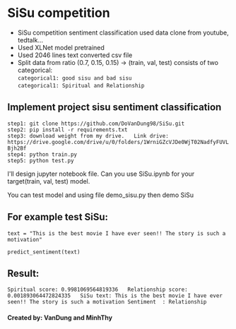 # SiSu competition  

- SiSu competition sentiment classification used data clone from youtube, tedtalk...  
- Used XLNet model pretrained  
- Used 2046 lines text converted csv file  
- Split data from ratio (0.7, 0.15, 0.15) -> (train, val, test) consists of two categorical:  
`categorical1: good sisu and bad sisu`  
`categorical1: Spiritual and Relationship`  

## Implement project sisu sentiment classification  
`step1: git clone https://github.com/DoVanDung98/SiSu.git`  
`step2: pip install -r requirements.txt`  
`step3: download weight from my drive.  
Link drive: https://drive.google.com/drive/u/0/folders/1WrniGZcVJDe0WjT02NadfyFUVLBjh2Bf`  
`step4: python train.py`  
`step5: python test.py`  

I'll design jupyter notebook file. Can you use SiSu.ipynb for your target(train, val, test) model.   

You can test model and using file demo_sisu.py then demo SiSu  

## For example test SiSu:  
`text = "This is the best movie I have ever seen!! The story is such a motivation"`  

`predict_sentiment(text)`

## Result:  

`Spiritual score: 0.9981069564819336  
Relationship score: 0.001893064472824335  
SiSu text: This is the best movie I have ever  seen!! The story is such a motivation
Sentiment  : Relationship`

#### Created by: VanDung and MinhThy